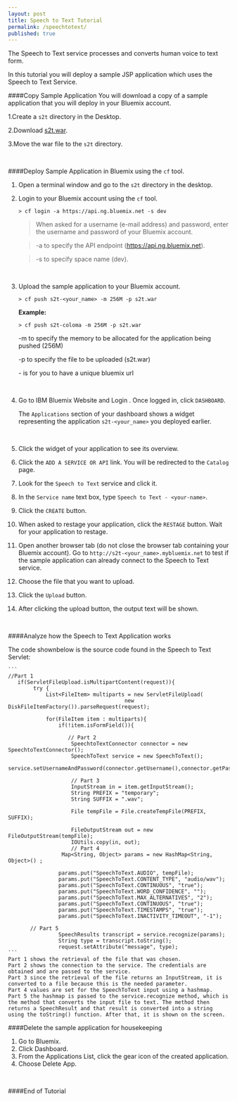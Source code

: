 ```yaml
---
layout: post
title: Speech to Text Tutorial
permalink: /speechtotext/
published: true
---
```


The Speech to Text service processes and converts human voice to text form.

In this tutorial you will deploy a sample JSP application which uses the Speech to Text Service. 


####Copy Sample Application
You will download a copy of a sample application that you will deploy in your Bluemix account.

1.Create a `s2t` directory in the Desktop.

2.Download [s2t.war](https://github.com/JaoColoma/jaocoloma.github.io/blob/master/s2t.war?raw=true).

3.Move the war file to the `s2t` directory.

<br>

####Deploy Sample Application in Bluemix using the `cf` tool.

1. Open a terminal window and go to the `s2t` directory in the desktop.

2. Login to your Bluemix account using the `cf` tool.

	```text
	> cf login -a https://api.ng.bluemix.net -s dev
	```
	
	>When asked for a username (e-mail address) and password, enter the username and password of your Bluemix account.
	
	>-a to specify the API endpoint (https://api.ng.bluemix.net).
	
	>-s to specify space name (dev).

	<br>
	
3. Upload the sample application to your Bluemix account.

	```text
	> cf push s2t-<your_name> -m 256M -p s2t.war
	```

	**Example:**
		
	```text
	> cf push s2t-coloma -m 256M -p s2t.war
	```
	-m to specify the memory to be allocated for the application being pushed (256M)
	
	-p to specify the file to be uploaded (s2t.war)
	
	-<your-name> is for you to have a unique bluemix url

	<br>
	
1. Go to IBM Bluemix Website and Login .  Once logged in, click `DASHBOARD`.  

	The `Applications` section of your dashboard shows a widget representing the application `s2t-<your_name>` you deployed earlier.

	
	<br>
	
1. Click the widget of your application to see its overview.
	
1. Click the `ADD A SERVICE OR API` link.  You will be redirected to the `Catalog` page. 

1. Look for the `Speech to Text` service and click it.

1. In the `Service name` text box, type `Speech to Text - <your-name>`.

1. Click the `CREATE` button.

1. When asked to restage your application, click the `RESTAGE` button.  Wait for your application to restage.

1. Open another browser tab (do not close the browser tab containing your Bluemix account).  Go to `http://s2t-<your_name>.mybluemix.net` to test if the sample application can already connect to the Speech to Text service.

1. Choose the file that you want to upload.
	
1. Click the `Upload` button.  
2. After clicking the upload button, the output text will be shown.

	<br>

####Analyze how the Speech to Text Application works

The code shownbelow is the source code found in the Speech to Text Servlet:


	```
	//Part 1
	   if(ServletFileUpload.isMultipartContent(request)){
            try {
                List<FileItem> multiparts = new ServletFileUpload(
                                         new DiskFileItemFactory()).parseRequest(request);
              
                for(FileItem item : multiparts){
                    if(!item.isFormField()){
                       
                       // Part 2 
                        SpeechtoTextConnector connector = new SpeechtoTextConnector();
                        SpeechToText service = new SpeechToText();
                        service.setUsernameAndPassword(connector.getUsername(),connector.getPassword());
                        
                        // Part 3
                        InputStream in = item.getInputStream();
                        String PREFIX = "temporary";
                        String SUFFIX = ".wav";

                        File tempFile = File.createTempFile(PREFIX, SUFFIX);

                        FileOutputStream out = new FileOutputStream(tempFile);
                        IOUtils.copy(in, out);
        				// Part 4	
					 Map<String, Object> params = new HashMap<String, Object>() ;
     
					params.put("SpeechToText.AUDIO", tempFile);
					params.put("SpeechToText.CONTENT_TYPE", "audio/wav");
					params.put("SpeechToText.CONTINUOUS", "true");
					params.put("SpeechToText.WORD_CONFIDENCE", "");
					params.put("SpeechToText.MAX_ALTERNATIVES", "2");
					params.put("SpeechToText.CONTINUOUS", "true");
					params.put("SpeechToText.TIMESTAMPS", "true");
					params.put("SpeechToText.INACTIVITY_TIMEOUT", "-1");

		   // Part 5
                    SpeechResults transcript = service.recognize(params);
                    String type = transcript.toString();       
                	request.setAttribute("message", type);
	```
	Part 1 shows the retrieval of the file that was chosen.
	Part 2 shows the connection to the service. The credentials are obtained and are passed to the service.
	Part 3 since the retrieval of the file returns an InputStream, it is converted to a file because this is the needed parameter.
	Part 4 values are set for the SpeechToText input using a hashmap.
	Part 5 the hashmap is passed to the service.recognize method, which is the method that converts the input file to text. The method then returns a SpeechResult and that result is converted into a string using the toString() function. After that, it is shown on the screen.

####Delete the sample application for housekeeping

1. Go to Bluemix.
2. Click Dashboard.
3. From the Applications List, click the gear icon of the created application.
4. Choose Delete App.

<br>

####End of Tutorial

